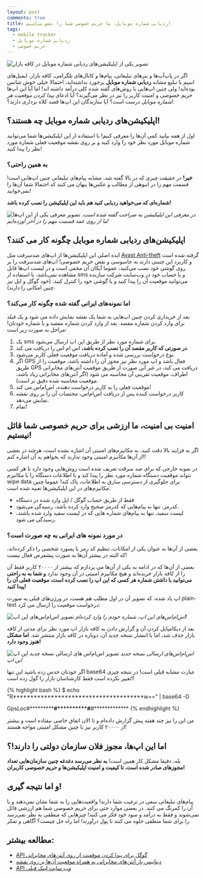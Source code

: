 ```yaml
---
layout: post
comments: true
title: ردیابی شماره موبایل، ما حریم خصوصی شما را نقض می‌کنیم!
tags:
  - mobile tracker
  - ردیابی شماره موبایل
  - حریم خصوصی
---
```


![تصویر یکی از اپلیکیشن‌های ردیابی شماره موبایل در کافه بازار]({{site.baseur}}/assets/images/2016-02-02_mobile_tracker_cafebazaar.jpg)

اگر در پاپ‌آپ‌ها و بنر‌های تبلیغاتی، پیام‌ها و کانال‌های تلگرامی،  کافه بازار، ایمیل‌های اسپم با تبلیغ مشابه **ردیابی شماره موبایل** برخورد نداشته‌اید، احتمالا خیلی خوش شانس بوده‌اید! ولی چنین اپ‌هایی با روش‌های گفته شده کلی درآمد داشته اند! اما آیا این اپ‌ها حریم خصوصی و امنیت کاربر را نیز در نظر می‌گیرند؟ آیا ادعای *پیدا کردن موقعیت هر شماره موبایل* درست است؟ آیا سازندگان این اپ‌ها قصد کلاه برداری دارند؟!

<!-- more -->


## اپلیکیشن‌های ردیابی شماره موبایل چه هستند؟!

اول از همه بیایید کمی آن‌ها را معرفی کنیم! با استفاده از این اپلیکیشن‌ها شما می‌توانید شماره موبایل مورد نظر خود را وارد کنید و بر روی نقشه موقعیت فعلی شماره مورد نظر را پیدا کنید!

###  به همین راحتی؟

**خیر!** در حقیقت چیزی که در بالا گفته شد، مشابه پیام‌های تبلیغاتی چنین اپ‌هایی است! قسمت مهم را در انبوهی از مطالب و عکس‌ها پنهان می کنند که احتمالا شما آن‌ها را نمی‌خوانید!

**شماره‌ای که می‌خواهید ردیابی کنید هم باید این اپلیکیشن را نصب کرده باشد!**

![تصویر معرفی یکی از این اپ‌ها]({{site.baseur}}/assets/images/2016-02-02_mobile_tracker_app_description.jpg)
*در معرفی این اپلیکیشن به صراحت گفته شده است، ما از روی عمد قسمت مهم را در آخر آورده‌ایم!*

## اپلیکیشن‌های ردیابی شماره موبایل چگونه کار می کنند؟

ایده اصلی این اپلیکیشن‌ها از اپ‌های ضدسرقت مثل [Avast Anti-theft](https://www.avast.com/anti-theft) گرفته شده است و کاربرد این چنینی دارند نه جاسوسی و نقض حریم خصوصی!
اپ‌های ضدسرقت را بر روی گوشی خود نصب می‌کنید، عموما آیکان آن مخفی است و در لیست اپ‌ها قابل مشاهده نمی‌باشد، با استفاده از sms و یا حساب خود در وب‌سایت شرکت سازنده می‌توانید موقعیت آن را پیدا کنید و یا گوشی خود را کنترل کنید. (خود گوگل و اپل نیز چنین امکانی را دارند).

### اما نمونه‌های ایرانی گفته شده چگونه کار می‌کند؟

بعد از خریداری کردن چنین اپ‌هایی به شما یک نقشه نمایش داده می شود و یک فیلد برای وارد کردن شماره مقصد. بعد از وارد کردن شماره مقصد و یا شماره خودتان! مراحل به صورت زیر است:


1. یک sms برای شماره مورد نظر از طریق این اپ ارسال می‌شود.
2. **در صورتی که کاربر مقصد آن را نصب کرده باشد،** اس ام اس را دریافت می کند.
3. نوع درخواست بررسی شده و آماده دریافت موقعیت فعلی کاربر می‌شود.
4. اگر GPS فعال باشد و اپ مورد نظر نیز مجوز آن را داشته باشد، موقعیت را از طریق GPS دریافت می کند، در غیر این صورت از طریق موقعیت آنتن‌های مخابراتی اطراف، موقعیت تقریبی آن محاسبه می شود (اگر آنتن‌های مخابراتی زیاد باشد، موقعیت محاسبه شده دقیق تر است).
5. موقعیت فعلی را به کاربر درخواست دهنده، اس‌ام‌اس می کند!
6. کاربر درخواست کننده پس از دریافت اس‌ام‌اس، مختصات آن را بر روی نقشه نمایش می‌دهد.
7. تمام!


## امنیت بی امنیت، ما ارزشی برای حریم خصوصی شما قائل نیستیم!

اگر به فرایند بالا دقت کنید، به مکانیزم‌های امنیتی آن اشاره نشده است، هرچند در بعضی از آن‌ها مکانیزم امنیتی وجود ندارند که بخواهم به آن اشاره کنم!!

در نمونه خارجی که برای ضد سرقت تعریف شده است روش‌هایی وجود دارد تا هر کسی نتواند موقعیت دستگاه شماره مورد نظر را پیدا کند و یا اطلاعات دستگاه را با مکانیزم wipe data برای جلوگیری از دسترسی سارق به اطلاعات، پاک کند! عموما چنین مکانیزم‌های در این اپلیکیشن‌ها تعبیه شده است:

- فقط از طریق حساب گوگل / اپل وارد شده در دستگاه
- کدرمز، تنها به پیام‌هایی که کدرمز صحیح وارد کرده باشد، رسیدگی می‌شود.
- لیست سفید، تنها به پیام‌های شماره هایی که در لیست سفید وارد شده باشند، رسیدگی می شود.

### در مورد نمونه های ایرانی به چه صورت است؟

بعضی از آن‌ها به عنوان یکی از امکانات، تنظیم کد رمز یا پسورد شخصی را ذکر کرده‌اند، که البته در بیشتر آن‌ها به صورت پیشفرض فعال نیست!

بعضی از آن‌ها که در ادامه به یکی از آن‌ها می پردازم که بیشتر از ۲۰۰۰۰ کاربر فقط آن را از کافه بازار خریده‌اند و هیچ مکانیزم امنیتی در آن وجود ندارد **و شما به به راحتی می‌توانید با داشتن شماره هر کسی که این اپ را نصب کرده است، موقعیت فعلی آن را پیدا کنید!**

اپ یاد شده، که تصویر آن در اول مطلب هم هست، در ورژن‌های قبلی به صورت plain-text درخواست موقعیت را ارسال می کرد:

![تصویر اس‌ام‌اس‌های این اپ]({{site.baseur}}/assets/images/2016-02-02_mobile_tracker_before_sms.jpg)
*اس‌ام‌اس‌های این اپ، شماره خودم را وارد کرده‌ام!*

بعد از دیکامپایل کردن آن و گزارش دادن به کافه بازار اپ مورد نظر برای مدتی از کافه بازار حذف شد، اما با انتشار نسخه جدید آن، دوباره در کافه بازار منتشر شد. **اما مشکل هنوز وجود دارد!**

![تصویر اس‌ام‌اس های ارسالی نسخه جدید این اپ]({{site.baseur}}/assets/images/2016-02-02_mobile_tracker_after_sms.jpg)
*اس‌ام‌اس‌های ارسالی نسخه جدید این اپ*

اگر خودتان حدس زده باشید این تنها base64 عبارت مشابه قبلی است! در نتیجه چیزی تغییر نکرده است فقط کارشناسان بازار را گول زده است!!

{% highlight bash %}
$ echo "R**************************************w==" | base64 -D

GpsLoc#***********#**********#**#*************
{% endhighlight %}

من این را نیز چند هفته پیش گزارش داده‌ام و تا الان اتفاق خاصی نیفتاده است و بیشتر از ۲۰۰۰۰ کاربر نیز با چنین مشکل امنیتی مواجه هستند!


## اما این اپ‌ها، مجوز فلان سازمان دولتی را دارند!؟

بله، دقیقا مشکل کار همین است! **به نظر می‌رسد دغدغه چنین سازمان‌هایی تعداد مجوزهای صادر شده است، تا کیفیت و امنیت اپلیکیشن‌ها و حریم خصوصی کاربران!**

## و اما نتیجه گیری!

پیام‌های تبلیغاتی سعی در ترغیب شما دارند! واقعیت‌هایی را به شما نشان نمی‌دهند و یا آن را کمرنگ می کنند. در بعضی موارد حتی برای حریم خصوصی شما هم ارزشی قائل نمی‌شوند و فقط به درآمد و سود خود فکر می کنند! چیز‌هایی که منطقی به نظر نمی‌رسد را برای شما منطقی جلوه می کنند تا پول درآورند! اما راه حل چیست؟ آگاهی و تفکر.

## مطالعه بیشتر:

- [API گوگل برای پیدا کردن موقعیت از روی آنتن‌های مخابراتی](https://developers.google.com/maps/documentation/geolocation/intro?hl=en)
- [دیتابیس باز آنتن‌های مخابراتی به همراه موقعیت آن‌ها بر روی نقشه](http://opencellid.org/)
- [API وب سایت لینک قبلی](http://wiki.opencellid.org/wiki/API)
